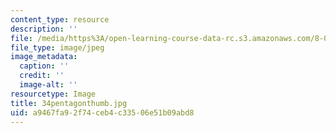 ```yaml
---
content_type: resource
description: ''
file: /media/https%3A/open-learning-course-data-rc.s3.amazonaws.com/8-02-physics-ii-electricity-and-magnetism-spring-2007/a9467fa92f74ceb4c33506e51b09abd8_34pentagonthumb.jpg
file_type: image/jpeg
image_metadata:
  caption: ''
  credit: ''
  image-alt: ''
resourcetype: Image
title: 34pentagonthumb.jpg
uid: a9467fa9-2f74-ceb4-c335-06e51b09abd8
---
```


